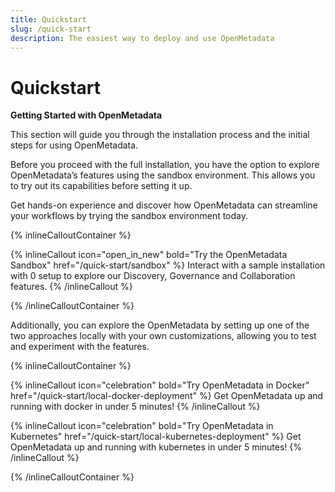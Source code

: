 ```yaml
---
title: Quickstart
slug: /quick-start
description: The easiest way to deploy and use OpenMetadata
---
```


# Quickstart

**Getting Started with OpenMetadata**

This section will guide you through the installation process and the initial steps for using OpenMetadata.

Before you proceed with the full installation, you have the option to explore OpenMetadata’s features using the sandbox environment. This allows you to try out its capabilities before setting it up.

Get hands-on experience and discover how OpenMetadata can streamline your workflows by trying the sandbox environment today.

{% inlineCalloutContainer %}

{% inlineCallout
    icon="open_in_new"
    bold="Try the OpenMetadata Sandbox"
    href="/quick-start/sandbox" %}
Interact with a sample installation with 0 setup to explore our Discovery, Governance and Collaboration features.
{% /inlineCallout %}

{% /inlineCalloutContainer %}

Additionally, you can explore the OpenMetadata by setting up one of the two approaches locally with your own customizations, allowing you to test and experiment with the features.

{% inlineCalloutContainer %}

{% inlineCallout
    icon="celebration"
    bold="Try OpenMetadata in Docker"
    href="/quick-start/local-docker-deployment" %}
Get OpenMetadata up and running with docker in under 5 minutes!
{% /inlineCallout %}

{% inlineCallout
    icon="celebration"
    bold="Try OpenMetadata in Kubernetes"
    href="/quick-start/local-kubernetes-deployment" %}
Get OpenMetadata up and running with kubernetes in under 5 minutes!
{% /inlineCallout %}

{% /inlineCalloutContainer %}
